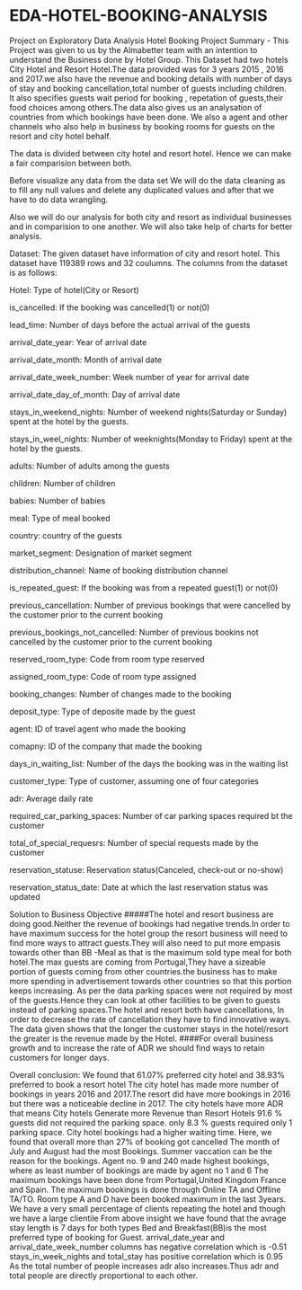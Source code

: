 # EDA-HOTEL-BOOKING-ANALYSIS
Project on Exploratory Data Analysis Hotel Booking
Project Summary -
This Project was given to us by the Almabetter team with an intention to understand the Business done by Hotel Group. This Dataset had two hotels City Hotel and Resort Hotel.The data provided was for 3 years 2015 , 2016 and 2017.we also have the revenue and booking details with number of days of stay and booking cancellation,total number of guests including children. It also specifies guests wait period for booking , repetation of guests,their food choices among others.The data also gives us an analysation of countries from which bookings have been done. We also a agent and other channels who also help in business by booking rooms for guests on the resort and city hotel behalf.

The data is divided between city hotel and resort hotel. Hence we can make a fair comparision between both.

Before visualize any data from the data set We will do the data cleaning as to fill any null values and delete any duplicated values and after that we have to do data wrangling.

Also we will do our analysis for both city and resort as individual businesses and in comparision to one another. We will also take help of charts for better analysis.

Dataset:
The given dataset have information of city and resort hotel. This dataset have 119389 rows and 32 coulumns. The columns from the dataset is as follows:

Hotel: Type of hotel(City or Resort)

is_cancelled: If the booking was cancelled(1) or not(0)

lead_time: Number of days before the actual arrival of the guests

arrival_date_year: Year of arrival date

arrival_date_month: Month of arrival date

arrival_date_week_number: Week number of year for arrival date

arrival_date_day_of_month: Day of arrival date

stays_in_weekend_nights: Number of weekend nights(Saturday or Sunday) spent at the hotel by the guests.

stays_in_weel_nights: Number of weeknights(Monday to Friday) spent at the hotel by the guests.

adults: Number of adults among the guests

children: Number of children

babies: Number of babies

meal: Type of meal booked

country: country of the guests

market_segment: Designation of market segment

distribution_channel: Name of booking distribution channel

is_repeated_guest: If the booking was from a repeated guest(1) or not(0)

previous_cancellation: Number of previous bookings that were cancelled by the customer prior to the current booking

previous_bookings_not_cancelled: Number of previous bookins not cancelled by the customer prior to the current booking

reserved_room_type: Code from room type reserved

assigned_room_type: Code of room type assigned

booking_changes: Number of changes made to the booking

deposit_type: Type of deposite made by the guest

agent: ID of travel agent who made the booking

comapny: ID of the company that made the booking

days_in_waiting_list: Number of the days the booking was in the waiting list

customer_type: Type of customer, assuming one of four categories

adr: Average daily rate

required_car_parking_spaces: Number of car parking spaces required bt the customer

total_of_special_requesrs: Number of special requests made by the customer

reservation_statuse: Reservation status(Canceled, check-out or no-show)

reservation_status_date: Date at which the last reservation status was updated

Solution to Business Objective
#####The hotel and resort business are doing good.Neither the revenue of bookings had negative trends.In order to have maximum success for the hotel group the resort business will need to find more ways to attract guests.They will also need to put more empasis towards other than BB -Meal as that is the maximum sold type meal for both hotel.The max guests are coming from Portugal,They have a sizeable portion of guests coming from other countries.the business has to make more spending in advertisement towards other countries so that this portion keeps increasing. As per the data parking spaces were not required by most of the guests.Hence they can look at other facilities to be given to guests instead of parking spaces.The hotel and resort both have cancellations, In order to decrease the rate of cancellation they have to find innovative ways. The data given shows that the longer the customer stays in the hotel/resort the greater is the revenue made by the Hotel. ####For overall business growth and to increase the rate of ADR we should find ways to retain customers for longer days.

Overall conclusion:
We found that 61.07% preferred city hotel and 38.93% preferred to book a resort hotel
The city hotel has made more number of bookings in years 2016 and 2017.The resort did have more bookings in 2016 but there was a noticeable decline in 2017.
The city hotels have more ADR that means City hotels Generate more Revenue than Resort Hotels
91.6 % guests did not required the parking space. only 8.3 % guests required only 1 parking space.
City hotel bookings had a higher waiting time.
Here, we found that overall more than 27% of booking got cancelled
The month of July and August had the most Bookings. Summer vaccation can be the reason for the bookings.
Agent no. 9 and 240 made highest bookings, where as least number of bookings are made by agent no 1 and 6
The maximum bookings have been done from Portugal,United Kingdom France and Spain.
The maximum bookings is done through Online TA and Offline TA/TO.
Room type A and D have been booked maximum in the last 3years.
We have a very small percentage of clients repeating the hotel and though we have a large clientile
From above insight we have found that the avrage stay length is 7 days for both types
Bed and Breakfast(BB)is the most preferred type of booking for Guest.
arrival_date_year and arrival_date_week_number columns has negative correlation which is -0.51 stays_in_week_nights and total_stay has positive correlation which is 0.95
As the total number of people increases adr also increases.Thus adr and total people are directly proportional to each other.
